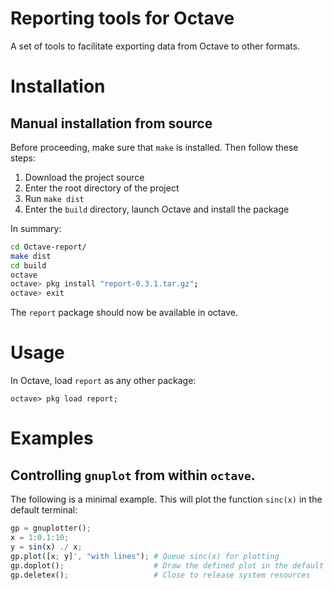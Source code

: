 Reporting tools for Octave
==========================

A set of tools to facilitate exporting data from Octave to other formats.

Installation
============

Manual installation from source
-------------------------------
Before proceeding, make sure that `make` is installed. Then follow these steps:

1. Download the project source
2. Enter the root directory of the project
3. Run `make dist`
4. Enter the `build` directory, launch Octave and install the package

In summary:

```sh
cd Octave-report/
make dist
cd build
octave
octave> pkg install "report-0.3.1.tar.gz";
octave> exit
```

The `report` package should now be available in octave.

Usage
=====

In Octave, load `report` as any other package:
```
octave> pkg load report;
```

Examples
========

Controlling `gnuplot` from within `octave`.
-------------------------------------------

The following is a minimal example. This will plot the function `sinc(x)`
in the default terminal:

```octave
gp = gnuplotter();
x = 1:0.1:10;
y = sin(x) ./ x;
gp.plot([x; y]', "with lines"); # Queue sinc(x) for plotting
gp.doplot();                    # Draw the defined plot in the default terminal
gp.deletex();                   # Close to release system resources
```

